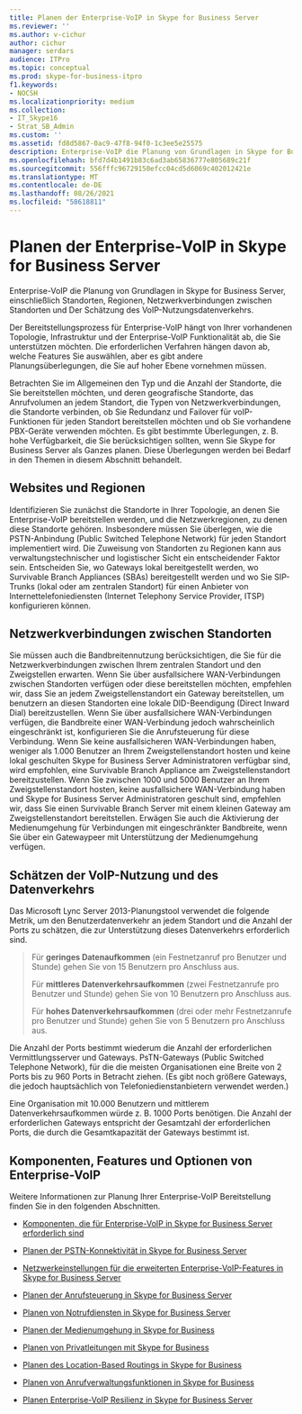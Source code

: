 ```yaml
---
title: Planen der Enterprise-VoIP in Skype for Business Server
ms.reviewer: ''
ms.author: v-cichur
author: cichur
manager: serdars
audience: ITPro
ms.topic: conceptual
ms.prod: skype-for-business-itpro
f1.keywords:
- NOCSH
ms.localizationpriority: medium
ms.collection:
- IT_Skype16
- Strat_SB_Admin
ms.custom: ''
ms.assetid: fd8d5867-0ac9-47f8-94f0-1c3ee5e25575
description: Enterprise-VoIP die Planung von Grundlagen in Skype for Business Server, einschließlich Standorten, Regionen, Netzwerkverbindungen zwischen Standorten und Der Schätzung des VoIP-Nutzungsdatenverkehrs.
ms.openlocfilehash: bfd7d4b1491b83c6ad3ab65836777e805689c21f
ms.sourcegitcommit: 556fffc96729150efcc04cd5d6069c402012421e
ms.translationtype: MT
ms.contentlocale: de-DE
ms.lasthandoff: 08/26/2021
ms.locfileid: "58618811"
---
```

# <a name="plan-for-enterprise-voice-in-skype-for-business-server"></a>Planen der Enterprise-VoIP in Skype for Business Server
 
Enterprise-VoIP die Planung von Grundlagen in Skype for Business Server, einschließlich Standorten, Regionen, Netzwerkverbindungen zwischen Standorten und Der Schätzung des VoIP-Nutzungsdatenverkehrs.
  
Der Bereitstellungsprozess für Enterprise-VoIP hängt von Ihrer vorhandenen Topologie, Infrastruktur und der Enterprise-VoIP Funktionalität ab, die Sie unterstützen möchten. Die erforderlichen Verfahren hängen davon ab, welche Features Sie auswählen, aber es gibt andere Planungsüberlegungen, die Sie auf hoher Ebene vornehmen müssen.
  
Betrachten Sie im Allgemeinen den Typ und die Anzahl der Standorte, die Sie bereitstellen möchten, und deren geografische Standorte, das Anrufvolumen an jedem Standort, die Typen von Netzwerkverbindungen, die Standorte verbinden, ob Sie Redundanz und Failover für voIP-Funktionen für jeden Standort bereitstellen möchten und ob Sie vorhandene PBX-Geräte verwenden möchten. Es gibt bestimmte Überlegungen, z. B. hohe Verfügbarkeit, die Sie berücksichtigen sollten, wenn Sie Skype for Business Server als Ganzes planen. Diese Überlegungen werden bei Bedarf in den Themen in diesem Abschnitt behandelt.
  
## <a name="sites-and-regions"></a>Websites und Regionen

Identifizieren Sie zunächst die Standorte in Ihrer Topologie, an denen Sie Enterprise-VoIP bereitstellen werden, und die Netzwerkregionen, zu denen diese Standorte gehören. Insbesondere müssen Sie überlegen, wie die PSTN-Anbindung (Public Switched Telephone Network) für jeden Standort implementiert wird. Die Zuweisung von Standorten zu Regionen kann aus verwaltungstechnischer und logistischer Sicht ein entscheidender Faktor sein. Entscheiden Sie, wo Gateways lokal bereitgestellt werden, wo Survivable Branch Appliances (SBAs) bereitgestellt werden und wo Sie SIP-Trunks (lokal oder am zentralen Standort) für einen Anbieter von Internettelefoniediensten (Internet Telephony Service Provider, ITSP) konfigurieren können.
  
## <a name="network-links-between-sites"></a>Netzwerkverbindungen zwischen Standorten

Sie müssen auch die Bandbreitennutzung berücksichtigen, die Sie für die Netzwerkverbindungen zwischen Ihrem zentralen Standort und den Zweigstellen erwarten. Wenn Sie über ausfallsichere WAN-Verbindungen zwischen Standorten verfügen oder diese bereitstellen möchten, empfehlen wir, dass Sie an jedem Zweigstellenstandort ein Gateway bereitstellen, um benutzern an diesen Standorten eine lokale DID-Beendigung (Direct Inward Dial) bereitzustellen. Wenn Sie über ausfallsichere WAN-Verbindungen verfügen, die Bandbreite einer WAN-Verbindung jedoch wahrscheinlich eingeschränkt ist, konfigurieren Sie die Anrufsteuerung für diese Verbindung. Wenn Sie keine ausfallsicheren WAN-Verbindungen haben, weniger als 1.000 Benutzer an Ihrem Zweigstellenstandort hosten und keine lokal geschulten Skype for Business Server Administratoren verfügbar sind, wird empfohlen, eine Survivable Branch Appliance am Zweigstellenstandort bereitzustellen. Wenn Sie zwischen 1000 und 5000 Benutzer an Ihrem Zweigstellenstandort hosten, keine ausfallsichere WAN-Verbindung haben und Skype for Business Server Administratoren geschult sind, empfehlen wir, dass Sie einen Survivable Branch Server mit einem kleinen Gateway am Zweigstellenstandort bereitstellen. Erwägen Sie auch die Aktivierung der Medienumgehung für Verbindungen mit eingeschränkter Bandbreite, wenn Sie über ein Gatewaypeer mit Unterstützung der Medienumgehung verfügen.
  
## <a name="estimating-voice-usage-and-traffic"></a>Schätzen der VoIP-Nutzung und des Datenverkehrs

Das Microsoft Lync Server 2013-Planungstool verwendet die folgende Metrik, um den Benutzerdatenverkehr an jedem Standort und die Anzahl der Ports zu schätzen, die zur Unterstützung dieses Datenverkehrs erforderlich sind.
  
> Für **geringes Datenaufkommen** (ein Festnetzanruf pro Benutzer und Stunde) gehen Sie von 15 Benutzern pro Anschluss aus.
> 
> Für **mittleres Datenverkehrsaufkommen** (zwei Festnetzanrufe pro Benutzer und Stunde) gehen Sie von 10 Benutzern pro Anschluss aus.
> 
> Für **hohes Datenverkehrsaufkommen** (drei oder mehr Festnetzanrufe pro Benutzer und Stunde) gehen Sie von 5 Benutzern pro Anschluss aus.
    
Die Anzahl der Ports bestimmt wiederum die Anzahl der erforderlichen Vermittlungsserver und Gateways. PsTN-Gateways (Public Switched Telephone Network), für die die meisten Organisationen eine Breite von 2 Ports bis zu 960 Ports in Betracht ziehen. (Es gibt noch größere Gateways, die jedoch hauptsächlich von Telefoniedienstanbietern verwendet werden.)
  
Eine Organisation mit 10.000 Benutzern und mittlerem Datenverkehrsaufkommen würde z. B. 1000 Ports benötigen. Die Anzahl der erforderlichen Gateways entspricht der Gesamtzahl der erforderlichen Ports, die durch die Gesamtkapazität der Gateways bestimmt ist.
  
## <a name="components-features-and-options-of-enterprise-voice"></a>Komponenten, Features und Optionen von Enterprise-VoIP

Weitere Informationen zur Planung Ihrer Enterprise-VoIP Bereitstellung finden Sie in den folgenden Abschnitten.
  
- [Komponenten, die für Enterprise-VoIP in Skype for Business Server erforderlich sind](components-required-for-enterprise-voice.md)
    
- [Planen der PSTN-Konnektivität in Skype for Business Server](pstn-connectivity-0.md)
    
- [Netzwerkeinstellungen für die erweiterten Enterprise-VoIP-Features in Skype for Business Server](network-settings-for-advanced-features.md)
    
- [Planen der Anrufsteuerung in Skype for Business Server](call-admission-control.md)
    
- [Planen von Notrufdiensten in Skype for Business Server](emergency-services.md)
    
- [Planen der Medienumgehung in Skype for Business](media-bypass.md)
    
- [Planen von Privatleitungen mit Skype for Business](private-telephone-lines.md)
    
- [Planen des Location-Based Routings in Skype for Business](location-based-routing.md)
    
- [Planen von Anrufverwaltungsfunktionen in Skype for Business](call-management-features.md)
    
- [Planen Enterprise-VoIP Resilienz in Skype for Business Server](enterprise-voice-resiliency.md)
    

